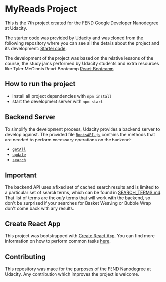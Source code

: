 # MyReads Project

This is the 7th project created for the FEND Google Developer Nanodegree at Udacity.

The starter code was provided by Udacity and was cloned from the following repository where you can see all the details about the project and its development: [Starter code](https://github.com/udacity/reactnd-project-myreads-starter).

The development of the project was based on the relative lessons of the course, the study jams performed by Udacity students and extra resources like Tyler McGinnis React Bootcamp [React Bootcamp](https://tylermcginnis.com/free-react-bootcamp/).

## How to run the project

* install all project dependencies with `npm install`
* start the development server with `npm start`


## Backend Server

To simplify the development process, Udacity provides a backend server to develop against. The provided file [`BooksAPI.js`](src/BooksAPI.js) contains the methods that are needed to perform necessary operations on the backend:

* [`getAll`](#getall)
* [`update`](#update)
* [`search`](#search)


## Important
The backend API uses a fixed set of cached search results and is limited to a particular set of search terms, which can be found in [SEARCH_TERMS.md](SEARCH_TERMS.md). That list of terms are the _only_ terms that will work with the backend, so don't be surprised if your searches for Basket Weaving or Bubble Wrap don't come back with any results.

## Create React App

This project was bootstrapped with [Create React App](https://github.com/facebookincubator/create-react-app). You can find more information on how to perform common tasks [here](https://github.com/facebookincubator/create-react-app/blob/master/packages/react-scripts/template/README.md).

## Contributing

This repository was made for the purposes of the FEND Nanodegree at Udacity. Any contribution which improves the project is welcome.

